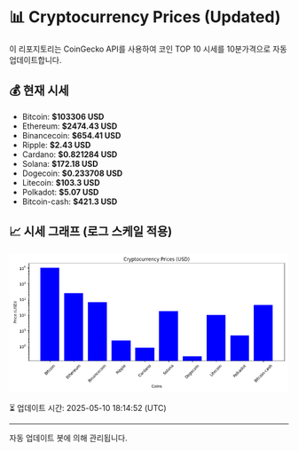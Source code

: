 
# 📊 Cryptocurrency Prices (Updated)

이 리포지토리는 CoinGecko API를 사용하여 코인 TOP 10 시세를 10분가격으로 자동 업데이트합니다.

## 💰 현재 시세
- Bitcoin: **$103306 USD**
- Ethereum: **$2474.43 USD**
- Binancecoin: **$654.41 USD**
- Ripple: **$2.43 USD**
- Cardano: **$0.821284 USD**
- Solana: **$172.18 USD**
- Dogecoin: **$0.233708 USD**
- Litecoin: **$103.3 USD**
- Polkadot: **$5.07 USD**
- Bitcoin-cash: **$421.3 USD**

## 📈 시세 그래프 (로그 스케일 적용)
![Crypto Prices](crypto_prices.png)

⏳ 업데이트 시간: 2025-05-10 18:14:52 (UTC)

---
자동 업데이트 봇에 의해 관리됩니다.
